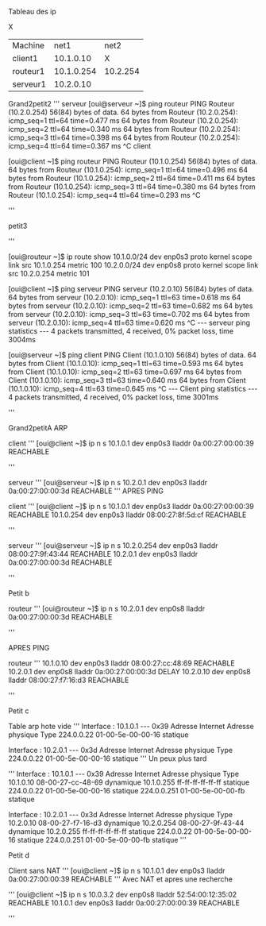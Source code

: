 Tableau des ip
<table>
  <tr>
    <td>Machine</td><td>net1</td><td>net2</td>
  </tr>
  <tr>
    <td>client1</td><td>10.1.0.10</td><td>X</td>
  </tr>
  <tr>
    <td>routeur1</td><td>10.1.0.254</td><td>10.2.254</td>
  </tr>
  <tr>
    <td>serveur1</td></td>X</td><td>10.2.0.10</td>
  </tr>
</table>

Grand2petit2
'''
serveur
[oui@serveur ~]$ ping routeur
PING Routeur (10.2.0.254) 56(84) bytes of data.
64 bytes from Routeur (10.2.0.254): icmp_seq=1 ttl=64 time=0.477 ms
64 bytes from Routeur (10.2.0.254): icmp_seq=2 ttl=64 time=0.340 ms
64 bytes from Routeur (10.2.0.254): icmp_seq=3 ttl=64 time=0.398 ms
64 bytes from Routeur (10.2.0.254): icmp_seq=4 ttl=64 time=0.367 ms
^C
client

[oui@client ~]$ ping routeur
PING Routeur (10.1.0.254) 56(84) bytes of data.
64 bytes from Routeur (10.1.0.254): icmp_seq=1 ttl=64 time=0.496 ms
64 bytes from Routeur (10.1.0.254): icmp_seq=2 ttl=64 time=0.411 ms
64 bytes from Routeur (10.1.0.254): icmp_seq=3 ttl=64 time=0.380 ms
64 bytes from Routeur (10.1.0.254): icmp_seq=4 ttl=64 time=0.293 ms
^C


'''

petit3

'''

[oui@routeur ~]$ ip route show
10.1.0.0/24 dev enp0s3 proto kernel scope link src 10.1.0.254 metric 100
10.2.0.0/24 dev enp0s8 proto kernel scope link src 10.2.0.254 metric 101

[oui@client ~]$ ping serveur
PING serveur (10.2.0.10) 56(84) bytes of data.
64 bytes from serveur (10.2.0.10): icmp_seq=1 ttl=63 time=0.618 ms
64 bytes from serveur (10.2.0.10): icmp_seq=2 ttl=63 time=0.682 ms
64 bytes from serveur (10.2.0.10): icmp_seq=3 ttl=63 time=0.702 ms
64 bytes from serveur (10.2.0.10): icmp_seq=4 ttl=63 time=0.620 ms
^C
--- serveur ping statistics ---
4 packets transmitted, 4 received, 0% packet loss, time 3004ms

[oui@serveur ~]$ ping client
PING Client (10.1.0.10) 56(84) bytes of data.
64 bytes from Client (10.1.0.10): icmp_seq=1 ttl=63 time=0.593 ms
64 bytes from Client (10.1.0.10): icmp_seq=2 ttl=63 time=0.697 ms
64 bytes from Client (10.1.0.10): icmp_seq=3 ttl=63 time=0.640 ms
64 bytes from Client (10.1.0.10): icmp_seq=4 ttl=63 time=0.645 ms
^C
--- Client ping statistics ---
4 packets transmitted, 4 received, 0% packet loss, time 3001ms

'''

Grand2petitA
ARP

client
'''
[oui@client ~]$ ip n s
10.1.0.1 dev enp0s3 lladdr 0a:00:27:00:00:39 REACHABLE

'''

serveur 
'''
[oui@serveur ~]$ ip n s
10.2.0.1 dev enp0s3 lladdr 0a:00:27:00:00:3d REACHABLE
'''
APRES PING 

client
'''
[oui@client ~]$ ip n s
10.1.0.1 dev enp0s3 lladdr 0a:00:27:00:00:39 REACHABLE
10.1.0.254 dev enp0s3 lladdr 08:00:27:8f:5d:cf REACHABLE

'''

serveur
'''
[oui@serveur ~]$ ip n s
10.2.0.254 dev enp0s3 lladdr 08:00:27:9f:43:44 REACHABLE
10.2.0.1 dev enp0s3 lladdr 0a:00:27:00:00:3d REACHABLE

'''

Petit b

routeur
'''
[oui@routeur ~]$ ip n s
10.2.0.1 dev enp0s8 lladdr 0a:00:27:00:00:3d REACHABLE

'''

APRES PING


routeur
'''
10.1.0.10 dev enp0s3 lladdr 08:00:27:cc:48:69 REACHABLE
10.2.0.1 dev enp0s8 lladdr 0a:00:27:00:00:3d DELAY
10.2.0.10 dev enp0s8 lladdr 08:00:27:f7:16:d3 REACHABLE

'''

Petit c

Table arp hote vide
'''
Interface : 10.1.0.1 --- 0x39
  Adresse Internet      Adresse physique      Type
  224.0.0.22            01-00-5e-00-00-16     statique

Interface : 10.2.0.1 --- 0x3d
  Adresse Internet      Adresse physique      Type
  224.0.0.22            01-00-5e-00-00-16     statique
'''
Un peux plus tard 

'''
Interface : 10.1.0.1 --- 0x39
  Adresse Internet      Adresse physique      Type
  10.1.0.10             08-00-27-cc-48-69     dynamique
  10.1.0.255            ff-ff-ff-ff-ff-ff     statique
  224.0.0.22            01-00-5e-00-00-16     statique
  224.0.0.251           01-00-5e-00-00-fb     statique

Interface : 10.2.0.1 --- 0x3d
  Adresse Internet      Adresse physique      Type
  10.2.0.10             08-00-27-f7-16-d3     dynamique
  10.2.0.254            08-00-27-9f-43-44     dynamique
  10.2.0.255            ff-ff-ff-ff-ff-ff     statique
  224.0.0.22            01-00-5e-00-00-16     statique
  224.0.0.251           01-00-5e-00-00-fb     statique
'''

Petit d

Client sans NAT 
'''
[oui@client ~]$ ip n s
10.1.0.1 dev enp0s3 lladdr 0a:00:27:00:00:39 REACHABLE
'''
Avec NAT et apres une recherche

'''
[oui@client ~]$ ip n s
10.0.3.2 dev enp0s8 lladdr 52:54:00:12:35:02 REACHABLE
10.1.0.1 dev enp0s3 lladdr 0a:00:27:00:00:39 REACHABLE

'''


